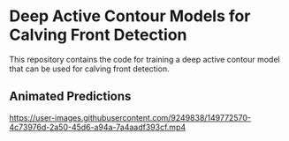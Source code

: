 # Deep Active Contour Models for Calving Front Detection

This repository contains the code for training a deep active contour model
that can be used for calving front detection.

## Animated Predictions
https://user-images.githubusercontent.com/9249838/149772570-4c73976d-2a50-45d6-a94a-7a4aadf393cf.mp4

